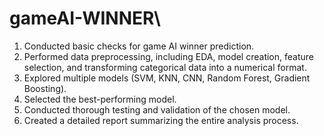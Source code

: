 # gameAI-WINNER\
1. Conducted basic checks for game AI winner prediction.
2. Performed data preprocessing, including EDA, model creation, feature selection, and transforming categorical data into a numerical format.
3. Explored multiple models (SVM, KNN, CNN, Random Forest, Gradient Boosting).
4. Selected the best-performing model.
5. Conducted thorough testing and validation of the chosen model.
6. Created a detailed report summarizing the entire analysis process.
